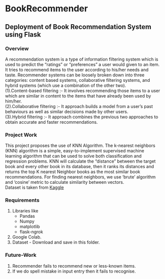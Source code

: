 # BookRecommender
## Deployment of Book Recommendation System using Flask
### Overview
A recommendation system is a type of information filtering system which is used to predict the “ratings” or “preferences” a user would given to an item. It tries to recommend items to the user according to his/her needs and taste. Recommender systems can be loosely broken down into three categories: content based systems, collaborative filtering systems, and hybrid systems (which use a combination of the other two).  
(1).Content-based filtering :- It involves recommending those items to a user which are similar in content to the items that have already been used by him/her.   
(2).Collaborative filtering :- It approach builds a model from a user’s past behaviours as well as similar decisions made by other users.  
(3).Hybrid filtering :- It approach combines the previous two approaches to obtain accurate and faster recommendations. 

### Project Work
This project proposes the use of KNN Algorithm. The k-nearest neighbors (KNN) algorithm is a simple, easy-to-implement supervised machine learning algorithm that can be used to solve both classification and regression problems. KNN will calculate the “distance” between the target book and every other book in its database, then it ranks its distances and returns the top K nearest Neighbor books as the most similar book recommendations. For finding nearest neighbors, we use ‘brute’ algorithm and ‘cosine’ metric  to calculate similarity between vectors.  
Dataset is taken from [Kaggle](https://www.kaggle.com/ra4u12/bookrecommendation)

### Requirements 
1. Libraries like
   - Pandas
   - Numpy
   - matplotlib
   - flask-ngrok
2. Google Colab.
3. Dataset - Download and save in this folder.

### Future-Work
1. Recommender fails to recommend new or less-known items.  
2. If we do spell mistake in input entry then it fails to recognise.
